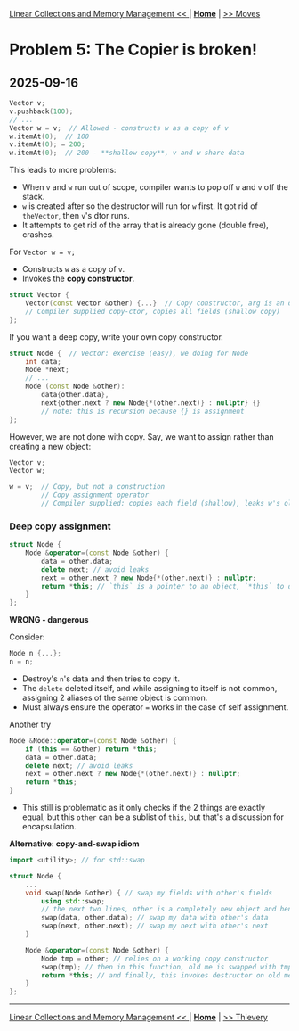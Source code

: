 [Linear Collections and Memory Management << ](./problem_4.md) | [**Home**](../README.md) | [>> Moves](./problem_6.md) 

# Problem 5: The Copier is broken!
## **2025-09-16**

```C++
Vector v;
v.pushback(100);
// ...
Vector w = v;  // Allowed - constructs w as a copy of v
w.itemAt(0);  // 100
v.itemAt(0); = 200;
w.itemAt(0);  // 200 - **shallow copy**, v and w share data 
```
This leads to more problems:
- When `v` and `w` run out of scope, compiler wants to pop off `w` and `v` off the stack.
- `w` is created after so the destructor will run for `w` first. It got rid of `theVector`, then `v`'s dtor runs.
- It attempts to get rid of the array that is already gone (double free), crashes.


For `Vector w = v;`
- Constructs `w` as a copy of `v`.
- Invokes the **copy constructor**.

```C++
struct Vector {
    Vector(const Vector &other) {...}  // Copy constructor, arg is an object of same class type
    // Compiler supplied copy-ctor, copies all fields (shallow copy)
};
```

If you want a deep copy, write your own copy constructor.

```C++
struct Node {  // Vector: exercise (easy), we doing for Node
    int data;
    Node *next;
    // ...
    Node (const Node &other): 
        data{other.data}, 
        next{other.next ? new Node{*(other.next)} : nullptr} {} 
        // note: this is recursion because {} is assignment
};
```

However, we are not done with copy. Say, we want to assign rather than creating a new object:

```C++
Vector v;
Vector w;

w = v;  // Copy, but not a construction
        // Copy assignment operator
        // Compiler supplied: copies each field (shallow), leaks w's old data
```

### **Deep copy assignment**

```C++
struct Node {
    Node &operator=(const Node &other) {
        data = other.data;
        delete next; // avoid leaks
        next = other.next ? new Node{*(other.next)} : nullptr;
        return *this; // `this` is a pointer to an object, `*this` to deref
    }
};
```

**WRONG - dangerous**

Consider:
```C++
Node n {...};
n = n;
```

- Destroy's `n`'s data and then tries to copy it.
- The `delete` deleted itself, and while assigning to itself is not common, assigning 2 aliases of the same object is common.
- Must always ensure the operator `=` works in the case of self assignment.

Another try
```C++
Node &Node::operator=(const Node &other) {
    if (this == &other) return *this;
    data = other.data;
    delete next; // avoid leaks
    next = other.next ? new Node{*(other.next)} : nullptr;
    return *this;
}
```

- This still is problematic as it only checks if the 2 things are exactly equal, but this `other` can be a sublist of `this`, but that's a discussion for encapsulation.

**Alternative: copy-and-swap idiom**

```C++
import <utility>; // for std::swap

struct Node {
    ...
    void swap(Node &other) { // swap my fields with other's fields
        using std::swap;
        // the next two lines, other is a completely new object and hence we get a deep copy
        swap(data, other.data); // swap my data with other's data
        swap(next, other.next); // swap my next with other's next
    }

    Node &operator=(const Node &other) {
        Node tmp = other; // relies on a working copy constructor
        swap(tmp); // then in this function, old me is swapped with tmp, which is new thing
        return *this; // and finally, this invokes destructor on old me, cleaning up.
    }
};
```

---
[Linear Collections and Memory Management << ](./problem_4.md) | [**Home**](../README.md) | [>> Thievery](./problem_6.md)